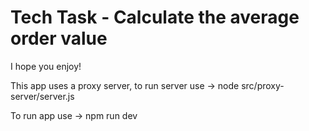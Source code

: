 # Tech Task - Calculate the average order value

I hope you enjoy!

This app uses a proxy server, to run server use -> node src/proxy-server/server.js

To run app use -> npm run dev
